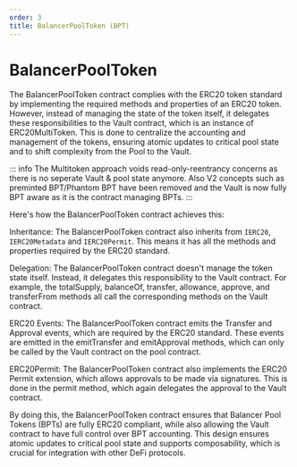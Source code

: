 ```yaml
---
order: 3
title: BalancerPoolToken (BPT)
---
```

# BalancerPoolToken


The BalancerPoolToken contract complies with the ERC20 token standard by implementing the required methods and properties of an ERC20 token. However, instead of managing the state of the token itself, it delegates these responsibilities to the Vault contract, which is an instance of ERC20MultiToken. This is done to centralize the accounting and management of the tokens, ensuring atomic updates to critical pool state and to shift complexity from the Pool to the Vault. 

::: info
The Multitoken approach voids read-only-reentrancy concerns as there is no seperate Vault & pool state anymore. Also V2 concepts such as preminted BPT/Phantom BPT have been removed and the Vault is now fully BPT aware as it is the contract managing BPTs.
:::

Here's how the BalancerPoolToken contract achieves this:

Inheritance: The BalancerPoolToken contract also inherits from `IERC20`, `IERC20Metadata` and `IERC20Permit`. This means it has all the methods and properties required by the ERC20 standard.

Delegation: The BalancerPoolToken contract doesn't manage the token state itself. Instead, it delegates this responsibility to the Vault contract. For example, the totalSupply, balanceOf, transfer, allowance, approve, and transferFrom methods all call the corresponding methods on the Vault contract.

ERC20 Events: The BalancerPoolToken contract emits the Transfer and Approval events, which are required by the ERC20 standard. These events are emitted in the emitTransfer and emitApproval methods, which can only be called by the Vault contract on the pool contract.

ERC20Permit: The BalancerPoolToken contract also implements the ERC20 Permit extension, which allows approvals to be made via signatures. This is done in the permit method, which again delegates the approval to the Vault contract.

By doing this, the BalancerPoolToken contract ensures that Balancer Pool Tokens (BPTs) are fully ERC20 compliant, while also allowing the Vault contract to have full control over BPT accounting. This design ensures atomic updates to critical pool state and supports composability, which is crucial for integration with other DeFi protocols.